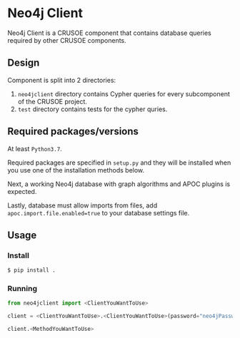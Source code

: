 # Neo4j Client
Neo4j Client is a CRUSOE component that contains database queries required by other CRUSOE components.

## Design
Component is split into 2 directories:
1. `neo4jclient` directory contains Cypher queries for every subcomponent of the CRUSOE project.
2. `test` directory contains tests for the cypher quries.

## Required packages/versions

At least `Python3.7`.  

Required packages are specified in `setup.py` and they will be installed when you use one of the installation methods below.

Next, a working Neo4j database with graph algorithms and APOC plugins is expected.

Lastly, database must allow imports from files, add `apoc.import.file.enabled=true` to your database settings file.

## Usage

### Install

```bash
$ pip install .
```

### Running

```python
from neo4jclient import <ClientYouWantToUse>

client = <ClientYouWantToUse>.<ClientYouWantToUse>(password="neo4jPassword")

client.<MethodYouWantToUse>

```
